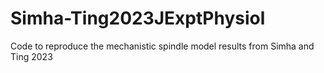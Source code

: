 # Simha-Ting2023JExptPhysiol
Code to reproduce the mechanistic spindle model results from Simha and Ting 2023
